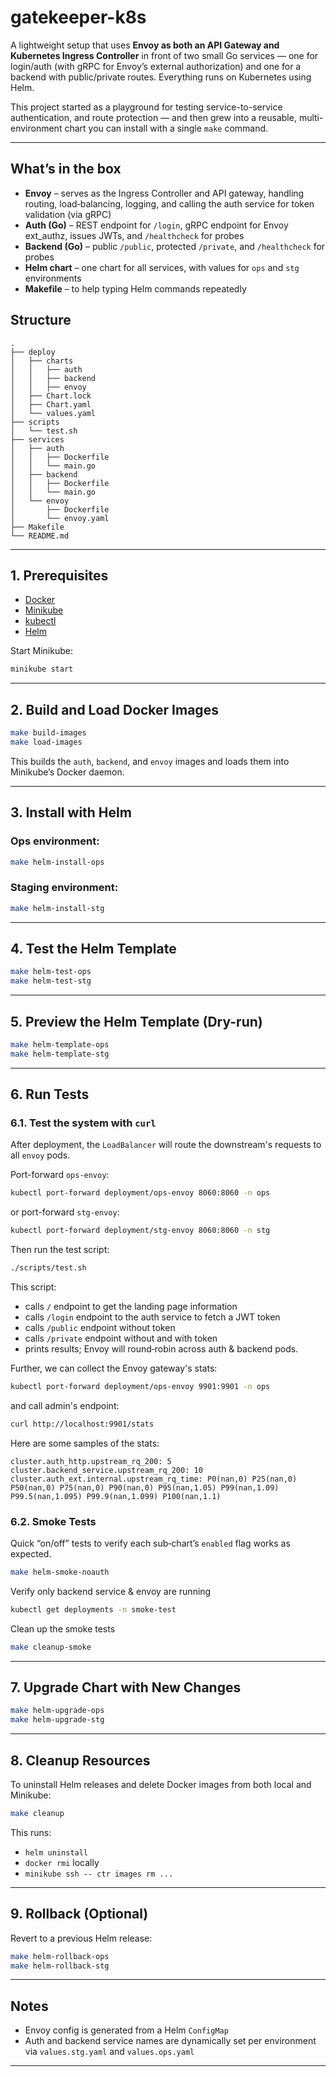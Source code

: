 # gatekeeper-k8s

A lightweight setup that uses **Envoy as both an API Gateway and Kubernetes Ingress Controller** in front of two small Go services — one for login/auth (with gRPC for Envoy’s external authorization) and one for a backend with public/private routes. Everything runs on Kubernetes using Helm.

This project started as a playground for testing service-to-service authentication, and route protection — and then grew into a reusable, multi-environment chart you can install with a single `make` command.

---

## What’s in the box

- **Envoy** – serves as the Ingress Controller and API gateway, handling routing, load‑balancing, logging, and calling the auth service for token validation (via gRPC)  
- **Auth (Go)** – REST endpoint for `/login`, gRPC endpoint for Envoy ext_authz, issues JWTs, and `/healthcheck` for probes
- **Backend (Go)** – public `/public`, protected `/private`, and `/healthcheck` for probes
- **Helm chart** – one chart for all services, with values for `ops` and `stg` environments
- **Makefile** – to help typing Helm commands repeatedly

## Structure

```
.
├── deploy
│   ├── charts
│   │   ├── auth
│   │   ├── backend
│   │   ├── envoy
│   ├── Chart.lock
│   ├── Chart.yaml
│   └── values.yaml
├── scripts
│   └── test.sh
├── services
│   ├── auth
│   │   ├── Dockerfile
│   │   └── main.go
│   ├── backend
│   │   ├── Dockerfile
│   │   └── main.go
│   └── envoy
│       ├── Dockerfile
│       └── envoy.yaml
├── Makefile
└── README.md
```

---

## 1. Prerequisites

- [Docker](https://docs.docker.com/get-docker/)
- [Minikube](https://minikube.sigs.k8s.io/)
- [kubectl](https://kubernetes.io/docs/tasks/tools/)
- [Helm](https://helm.sh/)

Start Minikube:

```bash
minikube start
```

---

## 2. Build and Load Docker Images

```bash
make build-images
make load-images
```

This builds the `auth`, `backend`, and `envoy` images and loads them into Minikube’s Docker daemon.

---

## 3. Install with Helm

### Ops environment:

```bash
make helm-install-ops
```

### Staging environment:

```bash
make helm-install-stg
```

---

## 4. Test the Helm Template

```bash
make helm-test-ops
make helm-test-stg
```

---

## 5. Preview the Helm Template (Dry-run)

```bash
make helm-template-ops
make helm-template-stg
```

---

## 6. Run Tests

### 6.1. Test the system with `curl`

After deployment, the `LoadBalancer` will route the downstream's requests to all `envoy` pods.

Port-forward `ops-envoy`:

```bash
kubectl port-forward deployment/ops-envoy 8060:8060 -n ops
```

or port-forward `stg-envoy`:

```bash
kubectl port-forward deployment/stg-envoy 8060:8060 -n stg
```

Then run the test script:

```bash
./scripts/test.sh
```

This script:
- calls `/` endpoint to get the landing page information
- calls `/login` endpoint to the auth service to fetch a JWT token
- calls `/public` endpoint without token
- calls `/private` endpoint without and with token
- prints results; Envoy will round‑robin across auth & backend pods.

Further, we can collect the Envoy gateway's stats:

```bash
kubectl port-forward deployment/ops-envoy 9901:9901 -n ops
```

and call admin's endpoint:

```bash
curl http://localhost:9901/stats
```

Here are some samples of the stats:
```
cluster.auth_http.upstream_rq_200: 5
cluster.backend_service.upstream_rq_200: 10
cluster.auth_ext.internal.upstream_rq_time: P0(nan,0) P25(nan,0) P50(nan,0) P75(nan,0) P90(nan,0) P95(nan,1.05) P99(nan,1.09) P99.5(nan,1.095) P99.9(nan,1.099) P100(nan,1.1)
```

### 6.2. Smoke Tests

Quick “on/off” tests to verify each sub‑chart’s `enabled` flag works as expected.

```bash
make helm-smoke-noauth
```

Verify only backend service & envoy are running

```bash
kubectl get deployments -n smoke-test
```

Clean up the smoke tests

```bash
make cleanup-smoke
```

---

## 7. Upgrade Chart with New Changes

```bash
make helm-upgrade-ops
make helm-upgrade-stg    
```

---

## 8. Cleanup Resources

To uninstall Helm releases and delete Docker images from both local and Minikube:

```bash
make cleanup
```

This runs:
- `helm uninstall`
- `docker rmi` locally
- `minikube ssh -- ctr images rm ...`

---

## 9. Rollback (Optional)

Revert to a previous Helm release:

```bash
make helm-rollback-ops
make helm-rollback-stg
```

---

## Notes

- Envoy config is generated from a Helm `ConfigMap`
- Auth and backend service names are dynamically set per environment via `values.stg.yaml` and `values.ops.yaml`

---